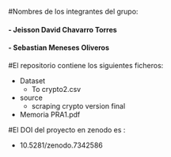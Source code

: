 #Nombres de los integrantes del grupo:
#### - Jeisson David Chavarro Torres
#### - Sebastian Meneses Oliveros 

#El repositorio contiene los siguientes ficheros: 
- Dataset
  -  To crypto2.csv
- source
  - scraping crypto version final
- Memoria PRA1.pdf

#El DOI del proyecto en zenodo es : 
- 10.5281/zenodo.7342586
